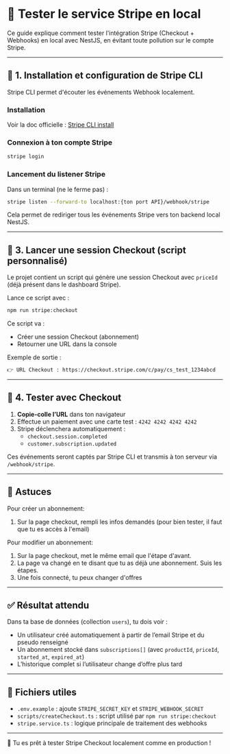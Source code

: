 # 🚪 Tester le service Stripe en local

Ce guide explique comment tester l’intégration Stripe (Checkout + Webhooks) en local avec NestJS, en évitant toute pollution sur le compte Stripe.

---

## 🔧 1. Installation et configuration de Stripe CLI

Stripe CLI permet d'écouter les événements Webhook localement.

### Installation

Voir la doc officielle : [Stripe CLI install](https://stripe.com/docs/stripe-cli#install)

### Connexion à ton compte Stripe

```bash
stripe login
```

### Lancement du listener Stripe

Dans un terminal (ne le ferme pas) :

```bash
stripe listen --forward-to localhost:{ton port API}/webhook/stripe
```

Cela permet de rediriger tous les événements Stripe vers ton backend local NestJS.

---

## 🚀 3. Lancer une session Checkout (script personnalisé)

Le projet contient un script qui génère une session Checkout avec `priceId` (déjà présent dans le dashboard Stripe).

Lance ce script avec :

```bash
npm run stripe:checkout
```

Ce script va :

- Créer une session Checkout (abonnement)
- Retourner une URL dans la console

Exemple de sortie :

```bash
👉 URL Checkout : https://checkout.stripe.com/c/pay/cs_test_1234abcd
```

---

## 🥺 4. Tester avec Checkout

1. **Copie-colle l’URL** dans ton navigateur
2. Effectue un paiement avec une carte test : `4242 4242 4242 4242`
3. Stripe déclenchera automatiquement :
   - `checkout.session.completed`
   - `customer.subscription.updated`

Ces événements seront captés par Stripe CLI et transmis à ton serveur via `/webhook/stripe`.

---

## 🧰 Astuces

Pour créer un abonnement: 
1. Sur la page checkout, rempli les infos demandés (pour bien tester, il faut que tu es accès à l'email)

Pour modifier un abonnement:
1. Sur la page checkout, met le même email que l'étape d'avant.
2. La page va changé en te disant que tu as déjà une abonnement. Suis les étapes.
3. Une fois connecté, tu peux changer d'offres

---

## ✅ Résultat attendu

Dans ta base de données (collection `users`), tu dois voir :

- Un utilisateur créé automatiquement à partir de l’email Stripe et du pseudo renseigné
- Un abonnement stocké dans `subscriptions[]` (avec `productId`, `priceId`, `started_at`, `expired_at`)
- L’historique complet si l’utilisateur change d’offre plus tard

---

## 📁 Fichiers utiles

- `.env.example` : ajoute `STRIPE_SECRET_KEY` et `STRIPE_WEBHOOK_SECRET`
- `scripts/createCheckout.ts` : script utilisé par `npm run stripe:checkout`
- `stripe.service.ts` : logique principale de traitement des webhooks

---

🎉 Tu es prêt à tester Stripe Checkout localement comme en production !

